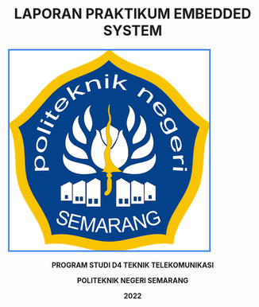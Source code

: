 <h1 align="center">LAPORAN PRAKTIKUM EMBEDDED SYSTEM</h1>
<img src="Dokumentasi/Jepretan Layar 2016-12-17 pada 09.37.12.png">
<b><p align="center">PROGRAM STUDI D4 TEKNIK TELEKOMUNIKASI</p>
<p align="center">POLITEKNIK NEGERI SEMARANG</p>
<p align="center">2022</></b>

